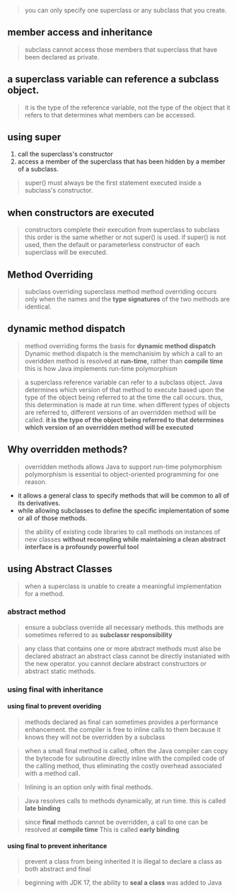 > you can only specify one superclass or any subclass that you create.

## member access and inheritance

> subclass cannot access those members that superclass that have been declared as private.

## a superclass variable can reference a subclass object.

> it is the type of the reference variable, not the type of the object that it refers to
> that determines what members can be accessed.

## using super

1. call the superclass's constructor
2. access a member of the superclass that has been hidden by a member of a subclass.

> super() must always be the first statement executed inside a subclass's constructor.

## when constructors are executed

> constructors complete their execution from superclass to subclass
> this order is the same whether or not super() is used.
> if super() is not used, then the default or parameterless constructor of each superclass will be executed.

## Method Overriding

> subclass overriding superclass method
> method overriding occurs only when the names and the **type signatures** of the two methods are identical.

## dynamic method dispatch

> method overriding forms the basis for **dynamic method dispatch**
> Dynamic method dispatch is the memchanisim by which a call to an overidden method is resolved at **run-time**, rather than **compile time**
> this is how Java implements run-time polymorphism

> a superclass reference variable can refer to a subclass object.
> Java determines which version of that method to execute based upon the type of the object being referred to at the time the call occurs.
> thus, this determination is made at run time.
> when different types of objects are referred to, different versions of an overridden method will be called.
> **it is the type of the object being referred to that determines which version of an overridden method will be executed**

## Why overridden methods?

> overridden methods allows Java to support run-time polymorphism
> polymorphism is essential to object-oriented programming for one reason.
- it allows a general class to specify methods that will be common to all of its derivatives.
- while allowing subclasses to define the specific implementation of some or all of those methods.

> the ability of existing code libraries to call methods on instances of new classes
> **without recompling while maintaining a clean abstract interface is a profoundy powerful tool**

## using Abstract Classes

> when a superclass is unable to create a meaningful implementation for a method.

### abstract method
> ensure a subclass override all necessary methods.
> this methods are sometimes referred to as **subclassr responsibility**

> any class that contains one or more abstract methods must also be declared abstract
> an abstract class cannot be directly instaniated with the new operator.
> you cannot declare abstract constructors or abstract static methods.

### using final with inheritance

#### using final to prevent overiding

> methods declared as final can sometimes provides a performance enhancement.
> the compiler is free to inline calls to them because it knows they will not be overridden by a subclass

> when a small final method is called, often the Java compiler can copy the bytecode for subroutine directly inline with the compiled code
> of the calling method, thus eliminating the costly overhead associated with a method call.

> Inlining is an option only with final methods.

> Java resolves calls to methods dynamically, at run time.
> this is called **late binding**

> since **final** methods cannot be overridden, a call to one can be resolved at **compile time**
> This is called **early binding**

#### using final to prevent inheritance
> prevent a class from being inherited
> it is illegal to declare a class as both abstract and final

> beginning with JDK 17, the ability to **seal a class** was added to Java
